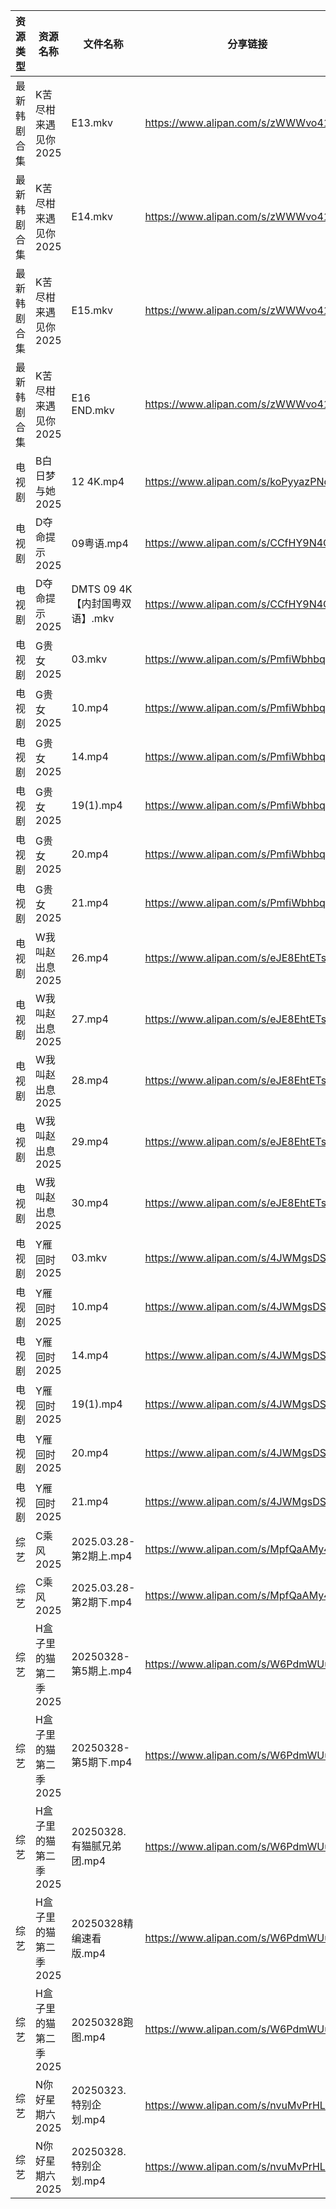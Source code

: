 | 资源类型   | 资源名称          | 文件名称                   | 分享链接                                 | 更新时间                |
| ------ | ------------- | ---------------------- | ------------------------------------ | ------------------- |
| 最新韩剧合集 | K苦尽柑来遇见你2025  | E13.mkv                | https://www.alipan.com/s/zWWWvo41fu5 | 2025-03-28 18:06:14 |
| 最新韩剧合集 | K苦尽柑来遇见你2025  | E14.mkv                | https://www.alipan.com/s/zWWWvo41fu5 | 2025-03-28 18:06:14 |
| 最新韩剧合集 | K苦尽柑来遇见你2025  | E15.mkv                | https://www.alipan.com/s/zWWWvo41fu5 | 2025-03-28 18:06:14 |
| 最新韩剧合集 | K苦尽柑来遇见你2025  | E16 END.mkv            | https://www.alipan.com/s/zWWWvo41fu5 | 2025-03-28 18:06:14 |
| 电视剧    | B白日梦与她2025    | 12 4K.mp4              | https://www.alipan.com/s/koPyyazPNd1 | 2025-03-28 20:05:15 |
| 电视剧    | D夺命提示2025     | 09粤语.mp4               | https://www.alipan.com/s/CCfHY9N4QyX | 2025-03-28 08:05:32 |
| 电视剧    | D夺命提示2025     | DMTS 09 4K【内封国粤双语】.mkv | https://www.alipan.com/s/CCfHY9N4QyX | 2025-03-28 08:05:32 |
| 电视剧    | G贵女2025       | 03.mkv                 | https://www.alipan.com/s/PmfiWbhbqWJ | 2025-03-28 19:05:47 |
| 电视剧    | G贵女2025       | 10.mp4                 | https://www.alipan.com/s/PmfiWbhbqWJ | 2025-03-28 19:05:47 |
| 电视剧    | G贵女2025       | 14.mp4                 | https://www.alipan.com/s/PmfiWbhbqWJ | 2025-03-28 19:05:46 |
| 电视剧    | G贵女2025       | 19(1).mp4              | https://www.alipan.com/s/PmfiWbhbqWJ | 2025-03-28 19:05:46 |
| 电视剧    | G贵女2025       | 20.mp4                 | https://www.alipan.com/s/PmfiWbhbqWJ | 2025-03-28 19:05:46 |
| 电视剧    | G贵女2025       | 21.mp4                 | https://www.alipan.com/s/PmfiWbhbqWJ | 2025-03-28 19:05:46 |
| 电视剧    | W我叫赵出息2025    | 26.mp4                 | https://www.alipan.com/s/eJE8EhtETs6 | 2025-03-28 19:07:14 |
| 电视剧    | W我叫赵出息2025    | 27.mp4                 | https://www.alipan.com/s/eJE8EhtETs6 | 2025-03-28 19:07:13 |
| 电视剧    | W我叫赵出息2025    | 28.mp4                 | https://www.alipan.com/s/eJE8EhtETs6 | 2025-03-28 19:07:13 |
| 电视剧    | W我叫赵出息2025    | 29.mp4                 | https://www.alipan.com/s/eJE8EhtETs6 | 2025-03-28 19:07:13 |
| 电视剧    | W我叫赵出息2025    | 30.mp4                 | https://www.alipan.com/s/eJE8EhtETs6 | 2025-03-28 19:07:13 |
| 电视剧    | Y雁回时2025      | 03.mkv                 | https://www.alipan.com/s/4JWMgsDShyg | 2025-03-28 19:07:49 |
| 电视剧    | Y雁回时2025      | 10.mp4                 | https://www.alipan.com/s/4JWMgsDShyg | 2025-03-28 19:07:49 |
| 电视剧    | Y雁回时2025      | 14.mp4                 | https://www.alipan.com/s/4JWMgsDShyg | 2025-03-28 19:07:49 |
| 电视剧    | Y雁回时2025      | 19(1).mp4              | https://www.alipan.com/s/4JWMgsDShyg | 2025-03-28 19:07:49 |
| 电视剧    | Y雁回时2025      | 20.mp4                 | https://www.alipan.com/s/4JWMgsDShyg | 2025-03-28 19:07:49 |
| 电视剧    | Y雁回时2025      | 21.mp4                 | https://www.alipan.com/s/4JWMgsDShyg | 2025-03-28 19:07:48 |
| 综艺     | C乘风2025       | 2025.03.28-第2期上.mp4    | https://www.alipan.com/s/MpfQaAMy4Ly | 2025-03-28 16:07:59 |
| 综艺     | C乘风2025       | 2025.03.28-第2期下.mp4    | https://www.alipan.com/s/MpfQaAMy4Ly | 2025-03-28 16:07:59 |
| 综艺     | H盒子里的猫第二季2025 | 20250328-第5期上.mp4      | https://www.alipan.com/s/W6PdmWUu7Wr | 2025-03-28 16:08:24 |
| 综艺     | H盒子里的猫第二季2025 | 20250328-第5期下.mp4      | https://www.alipan.com/s/W6PdmWUu7Wr | 2025-03-28 16:08:24 |
| 综艺     | H盒子里的猫第二季2025 | 20250328.有猫腻兄弟团.mp4    | https://www.alipan.com/s/W6PdmWUu7Wr | 2025-03-28 16:08:24 |
| 综艺     | H盒子里的猫第二季2025 | 20250328精编速看版.mp4      | https://www.alipan.com/s/W6PdmWUu7Wr | 2025-03-28 16:08:24 |
| 综艺     | H盒子里的猫第二季2025 | 20250328跑图.mp4         | https://www.alipan.com/s/W6PdmWUu7Wr | 2025-03-28 16:08:23 |
| 综艺     | N你好星期六2025    | 20250323.特别企划.mp4      | https://www.alipan.com/s/nvuMvPrHLGa | 2025-03-28 13:09:17 |
| 综艺     | N你好星期六2025    | 20250328.特别企划.mp4      | https://www.alipan.com/s/nvuMvPrHLGa | 2025-03-28 14:09:18 |
